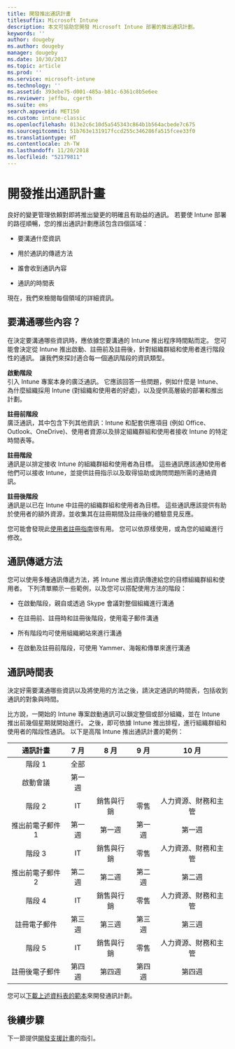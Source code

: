 ```yaml
---
title: 開發推出通訊計畫
titlesuffix: Microsoft Intune
description: 本文可協助您開發 Microsoft Intune 部署的推出通訊計劃。
keywords: ''
author: dougeby
ms.author: dougeby
manager: dougeby
ms.date: 10/30/2017
ms.topic: article
ms.prod: ''
ms.service: microsoft-intune
ms.technology: ''
ms.assetid: 393ebe75-d001-485a-b81c-6361c8b5e6ee
ms.reviewer: jeffbu, cgerth
ms.suite: ems
search.appverid: MET150
ms.custom: intune-classic
ms.openlocfilehash: 013e2c6c10d5a545343c864b1b564acbede7c675
ms.sourcegitcommit: 51b763e131917fccd255c346286fa515fcee33f0
ms.translationtype: HT
ms.contentlocale: zh-TW
ms.lasthandoff: 11/20/2018
ms.locfileid: "52179811"
---
```

# <a name="develop-a-rollout-communication-plan"></a>開發推出通訊計畫

良好的變更管理依頼對即將推出變更的明確且有助益的通訊。 若要使 Intune 部署的路徑順暢，您的推出通訊計劃應該包含四個區域：

-   要溝通什麼資訊

-   用於通訊的傳遞方法

-   誰會收到通訊內容

-   通訊的時間表

現在，我們來檢閱每個領域的詳細資訊。

## <a name="what-needs-to-be-communicated"></a>要溝通哪些內容？

在決定要溝通哪些資訊時，應依據您要溝通的 Intune 推出程序時間點而定。 您可能會決定從 Intune 推出啟動、註冊前及註冊後，針對組織群組和使用者進行階段性的通訊。 讓我們來探討適合每一個通訊階段的資訊類型。

**啟動階段** <br/>引入 Intune 專案本身的廣泛通訊。 它應該回答一些問題，例如什麼是 Intune、為什麼組織採用 Intune (對組織和使用者的好處)，以及提供高層級的部署和推出計劃。

**註冊前階段**<br/> 廣泛通訊，其中包含下列其他資訊：Intune 和配套供應項目 (例如 Office、Outlook、OneDrive)、使用者資源以及排定組織群組和使用者接收 Intune 的特定時間表等。

**註冊階段**<br/> 通訊是以排定接收 Intune 的組織群組和使用者為目標。 這些通訊應該通知使用者他們可以接收 Intune，並提供註冊指示以及取得協助或詢問問題所需的連絡資訊。

**註冊後階段**<br/> 通訊是以已在 Intune 中註冊的組織群組和使用者為目標。 這些通訊應該提供有助於使用者的額外資源，並收集其在註冊期間及註冊後的體驗意見反應。

您可能會發現此[使用者註冊指南](https://gallery.technet.microsoft.com/Intune-End-User-Enrollment-3a0c9b0c?WT.mc_id=Blog_Intune_General_PCIT)很有用。 您可以依原樣使用，或為您的組織進行修改。

## <a name="communication-delivery-methods"></a>通訊傳遞方法

您可以使用多種通訊傳遞方法，將 Intune 推出資訊傳達給您的目標組織群組和使用者。 下列清單顯示一些範例，以及您可以搭配使用方法的階段：

-   在啟動階段，親自或透過 Skype 會議對整個組織進行溝通

-   在註冊前、註冊時和註冊後階段，使用電子郵件溝通

-   所有階段均可使用組織網站來進行溝通

-   在啟動及註冊前階段，可使用 Yammer、海報和傳單來進行溝通

## <a name="communications-timeline"></a>通訊時間表

決定好需要溝通哪些資訊以及將使用的方法之後，請決定通訊的時間表，包括收到通訊的對象與時間。

比方說，一開始的 Intune 專案啟動通訊可以鎖定整個或部分組織，並在 Intune 推出前幾個星期就開始進行。 之後，即可依據 Intune 推出排程，進行組織群組和使用者的階段性通訊。 以下是高階 Intune 推出通訊計畫的範例：

  | **通訊計畫** | **7 月** | **8 月** | **9 月** | **10 月** |
|:---:|:---:|:---:|:---:|:---:|
| 階段 1  | 全部 |  |  |  |                                                         
| 啟動會議 | 第一週 |  |  |  |                                                         
| 階段 2 | IT | 銷售與行銷 | 零售 | 人力資源、財務和主管 |
| 推出前電子郵件 1 | 第一週 | 第一週 | 第一週 | 第一週 |
| 階段 3 | IT | 銷售與行銷 | 零售 | 人力資源、財務和主管 |
| 推出前電子郵件 2 | 第二週 | 第二週 | 第二週 | 第二週 |
| 階段 4 | IT | 銷售與行銷 | 零售 | 人力資源、財務和主管 |
| 註冊電子郵件 | 第三週 | 第三週 | 第三週 | 第三週 |
| 階段 5 | IT | 銷售與行銷 | 零售 | 人力資源、財務和主管 |
| 註冊後電子郵件 | 第四週 | 第四週 | 第四週 | 第四週 |

您可以[下載上述資料表的範本](https://gallery.technet.microsoft.com/Intune-deployment-planning-fae156c2?redir=0)來開發通訊計劃。

## <a name="next-step"></a>後續步驟

下一節提供[開發支援計畫](planning-guide-support-plan.md)的指引。
